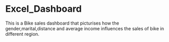 # Excel_Dashboard
This is a Bike sales dashboard that picturises how the gender,marital,distance and average income influences the sales of bike in different region.
